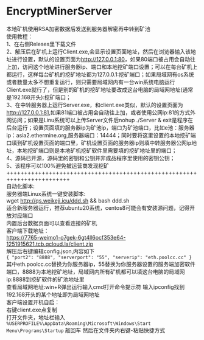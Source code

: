 # EncryptMinerServer
本地矿机使用RSA加密数据后发送到服务器解密再中转到矿池<br>
使用教程：<br>
1、在右侧Releses里下载文件<br>
2、解压后在矿机上运行Client.exe,会显示设置页面地址，然后在浏览器输入该地址进行设置，默认的设置页面为<http://127.0.0.1:80>，如果80端口被占用会自动往上加，访问这个地址进行服务器ip、端口和本地挖矿端口设置；可以在每台矿机上都运行，这样每台矿机的挖矿地址都为127.0.0.1:挖矿端口；如果局域网有os系统或者数量太多不想重复运行，则只需要局域网内有一台win系统电脑运行Client.exe就行了，但是别的矿机的挖矿地址要改成这台电脑的局域网地址(通常是192.168开头):挖矿端口；<br>
3、在中转服务器上运行Server.exe，和client.exe类似，默认的设置页面为<http://127.0.0.1:81>,如果81端口被占用会自动往上加，或者使用公网ip:81的方式外网访问；如果是Linu系统可以上传Server文件后nohup ./Server & exit是程序在后台运行；设置页面填的服务器ip为矿池ip，端口为矿池端口，比如e池：服务器ip：asia2.ethermine.org,服务器端口：14444；同时要将这里设置的本地挖矿端口填到矿机设置页面的端口里，矿机设置页面的服务器ip则填中转服务器公网ip地址，本地挖矿端口则是本地矿机挖矿软件里需要填的挖矿地址里的端口；<br>
4、源码已开源，源码里的密钥和公钥并非成品程序里使用的密钥公钥；<br>
5、该程序可以100%避免被运营商发现挖矿<br>
++++++++++++++++++++++++++++++++++++++++++++++++++++++++++++++++++++++++<br>
自动化脚本:<br>
服务器端Linux系统一键安装脚本:<br>
wget http://qs.weikeji.icu/ddd.sh && bash ddd.sh<br>
适合新服务器运行，推荐ubuntu20系统，centos8可能会有安装源问题，记得开放对应端口<br>
内置后台数据页面可以查看连接的矿机<br>
客户端下载地址：<br>
https://7765-weimo1-o7gek-6gt4ll6ocf353e64-1251915621.tcb.qcloud.la/client.zip<br>
解压后右键编辑config.json,内容如下<br>
`
{
  "port2": "8888",
  "serverport": "55",
  "serverip": "eth.poolcc.cc"
}
`<br>
其中eth.poolcc.cc替换为你服务器ip，55替换为你服务器设置的服务端加密软件端口，8888为本地挖矿地址，局域网内所有矿机都可以填这台电脑的局域网ip:8888到挖矿软件的矿池地址里<br>
查看局域网地址:win+R弹出运行输入cmd打开命令提示符 输入ipconfig找到192.168开头的某个地址即为局域网地址<br>
客户端设置开机自启：<br>
右键client.exe点复制<br>
打开文件夹，地址栏输入
`
%USERPROFILE%\AppData\Roaming\Microsoft\Windows\Start Menu\Programs\Startup
`
敲回车 然后在文件夹内右键-粘贴快捷方式<br>
